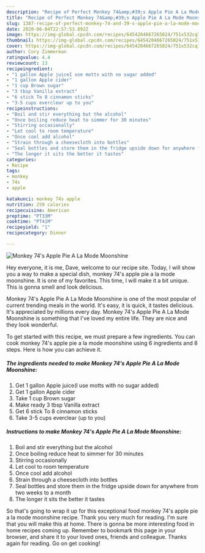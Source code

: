 ```yaml
---
description: "Recipe of Perfect Monkey 74&amp;#39;s Apple Pie A La Mode Moonshine"
title: "Recipe of Perfect Monkey 74&amp;#39;s Apple Pie A La Mode Moonshine"
slug: 1387-recipe-of-perfect-monkey-74-and-39-s-apple-pie-a-la-mode-moonshine
date: 2020-06-04T22:57:53.892Z
image: https://img-global.cpcdn.com/recipes/6454204667265024/751x532cq70/monkey-74s-apple-pie-a-la-mode-moonshine-recipe-main-photo.jpg
thumbnail: https://img-global.cpcdn.com/recipes/6454204667265024/751x532cq70/monkey-74s-apple-pie-a-la-mode-moonshine-recipe-main-photo.jpg
cover: https://img-global.cpcdn.com/recipes/6454204667265024/751x532cq70/monkey-74s-apple-pie-a-la-mode-moonshine-recipe-main-photo.jpg
author: Cory Zimmerman
ratingvalue: 4.4
reviewcount: 13
recipeingredient:
- "1 gallon Apple juiceI use motts with no sugar added"
- "1 gallon Apple cider"
- "1 cup Brown sugar"
- "3 tbsp Vanilla extract"
- "6 stick To 8 cinnamon sticks"
- "3-5 cups everclear up to you"
recipeinstructions:
- "Boil and stir everything but the alcohol"
- "Once boiling reduce heat to simmer for 30 minutes"
- "Stirring occasionally"
- "Let cool to room temperature"
- "Once cool add alcohol"
- "Strain through a cheesecloth into bottles"
- "Seal bottles and store them in the fridge upside down for anywhere from two weeks to a month"
- "The longer it sits the better it tastes"
categories:
- Recipe
tags:
- monkey
- 74s
- apple

katakunci: monkey 74s apple 
nutrition: 259 calories
recipecuisine: American
preptime: "PT33M"
cooktime: "PT41M"
recipeyield: "1"
recipecategory: Dinner

---
```



![Monkey 74&#39;s Apple Pie A La Mode Moonshine](https://img-global.cpcdn.com/recipes/6454204667265024/751x532cq70/monkey-74s-apple-pie-a-la-mode-moonshine-recipe-main-photo.jpg)

Hey everyone, it is me, Dave, welcome to our recipe site. Today, I will show you a way to make a special dish, monkey 74&#39;s apple pie a la mode moonshine. It is one of my favorites. This time, I will make it a bit unique. This is gonna smell and look delicious.

Monkey 74&#39;s Apple Pie A La Mode Moonshine is one of the most popular of current trending meals in the world. It's easy, it is quick, it tastes delicious. It's appreciated by millions every day. Monkey 74&#39;s Apple Pie A La Mode Moonshine is something that I've loved my entire life. They are nice and they look wonderful.




To get started with this recipe, we must prepare a few ingredients. You can cook monkey 74&#39;s apple pie a la mode moonshine using 6 ingredients and 8 steps. Here is how you can achieve it.

<!--inarticleads1-->

##### The ingredients needed to make Monkey 74&#39;s Apple Pie A La Mode Moonshine:

1. Get 1 gallon Apple juice(I use motts with no sugar added)
1. Get 1 gallon Apple cider
1. Take 1 cup Brown sugar
1. Make ready 3 tbsp Vanilla extract
1. Get 6 stick To 8 cinnamon sticks
1. Take 3-5 cups everclear (up to you)




<!--inarticleads2-->

##### Instructions to make Monkey 74&#39;s Apple Pie A La Mode Moonshine:

1. Boil and stir everything but the alcohol
1. Once boiling reduce heat to simmer for 30 minutes
1. Stirring occasionally
1. Let cool to room temperature
1. Once cool add alcohol
1. Strain through a cheesecloth into bottles
1. Seal bottles and store them in the fridge upside down for anywhere from two weeks to a month
1. The longer it sits the better it tastes




So that's going to wrap it up for this exceptional food monkey 74&#39;s apple pie a la mode moonshine recipe. Thank you very much for reading. I'm sure that you will make this at home. There is gonna be more interesting food in home recipes coming up. Remember to bookmark this page in your browser, and share it to your loved ones, friends and colleague. Thanks again for reading. Go on get cooking!
